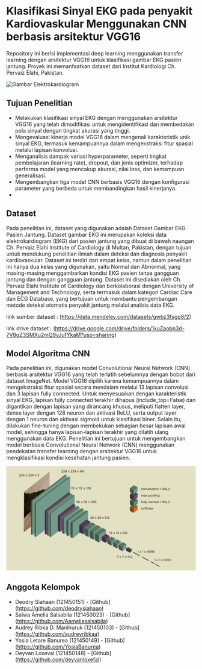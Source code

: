 # Klasifikasi Sinyal EKG pada penyakit Kardiovaskular Menggunakan CNN berbasis arsitektur VGG16
Repository ini berisi implementasi deep learning menggunakan transfer learning dengan arsitektur VGG16 untuk klasifikasi gambar EKG pasien jantung. Proyek ini memanfaatkan dataset dari Institut Kardiologi Ch. Pervaiz Elahi, Pakistan.

![Gambar Elektrokardiogram](https://faste.id/wp-content/uploads/2023/01/sinus-heart-rhythm-on-electrocardiogram-1024x683.jpg)

## Tujuan Penelitian
- Melakukan klasifikasi sinyal EKG dengan menggunakan arsitektur VGG16 yang telah dimodifikasi untuk mengidentifikasi dan membedakan pola sinyal dengan tingkat akurasi yang tinggi.  
- Mengevaluasi kinerja model VGG16 dalam mengenali karakteristik unik sinyal EKG, termasuk kemampuannya dalam mengekstraksi fitur spasial melalui lapisan konvolusi.  
- Menganalisis dampak variasi hyperparameter, seperti tingkat pembelajaran (learning rate), dropout, dan jenis optimizer, terhadap performa model yang mencakup akurasi, nilai loss, dan kemampuan generalisasi.  
- Mengembangkan tiga model CNN berbasis VGG16 dengan konfigurasi parameter yang berbeda untuk membandingkan hasil kinerjanya.
- 
## Dataset 
Pada penelitian ini, dataset yang digunakan adalah Dataset Gambar EKG Pasien Jantung. Dataset gambar EKG ini merupakan koleksi data elektrokardiogram (EKG) dari pasien jantung yang dibuat di bawah naungan Ch. Pervaiz Elahi Institute of Cardiology di Multan, Pakistan, dengan tujuan untuk mendukung penelitian ilmiah dalam deteksi dan diagnosis penyakit kardiovaskular. Dataset ini terdiri dari empat kelas, namun dalam penelitian ini hanya dua kelas yang digunakan, yaitu Normal dan Abnormal, yang masing-masing menggambarkan kondisi EKG pasien tanpa gangguan jantung dan dengan gangguan jantung. Dataset ini disediakan oleh Ch. Pervaiz Elahi Institute of Cardiology dan berkolaborasi dengan University of Management and Technology, serta termasuk dalam kategori Cardiac Care dan ECG Database, yang bertujuan untuk membantu pengembangan metode deteksi otomatis penyakit jantung melalui analisis data EKG.

link sumber dataset : (https://data.mendeley.com/datasets/gwbz3fsgp8/2)

link drive dataset : (https://drive.google.com/drive/folders/1xuZaobn3d-7V8qZ3SMXu2mQ9yJufYkaM?usp=sharing)

## Model Algoritma CNN
Pada penelitian ini, digunakan model Convolutional Neural Network (CNN) berbasis arsitektur VGG16 yang telah terlatih sebelumnya dengan bobot dari dataset ImageNet. Model VGG16 dipilih karena kemampuannya dalam mengekstraksi fitur spasial secara mendalam melalui 13 lapisan convolusi dan 3 lapisan fully connected. Untuk menyesuaikan dengan karakteristik sinyal EKG, lapisan fully connected terakhir dihapus (include_top=False) dan digantikan dengan lapisan yang dirancang khusus, meliputi flatten layer, dense layer dengan 128 neuron dan aktivasi ReLU, serta output layer dengan 1 neuron dan aktivasi sigmoid untuk klasifikasi biner. Selain itu, dilakukan fine-tuning dengan membekukan sebagian besar lapisan awal model, sehingga hanya lapisan-lapisan terakhir yang dilatih ulang menggunakan data EKG. Penelitian ini bertujuan untuk mengembangkan model berbasis Convolutional Neural Network (CNN) menggunakan pendekatan transfer learning dengan arsitektur VGG16 untuk mengklasifikasi kondisi kesehatan jantung pasien.

![Gambar Arsitektur VGG16](https://raw.githubusercontent.com/Masterx-AI/VGG-16_Implemenation/main/VGG16.png)

## Anggota Kelompok
- Deodry Siahaan (121450151) - [Github] (https://github.com/deodrysiahaan)
- Salwa Amelia Salsabila (121450023) - [Github] (https://github.com/Aameliasalsabila)
- Audrey Ribka D. Manihuruk (121450103) - [Github] (https://github.com/audreyribkaa)
- Yosia Letare Banurea (121450149) - [Github] (https://github.com/YosiaBanurea)
- Deyvan Loxeval (121450148) - [Github] (https://github.com/deyvanloxefal)
